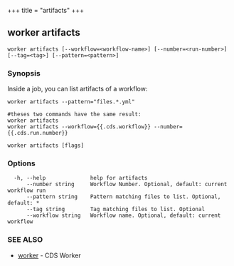 +++
title = "artifacts"
+++
## worker artifacts

`worker artifacts [--workflow=<workflow-name>] [--number=<run-number>] [--tag=<tag>] [--pattern=<pattern>]`

### Synopsis


Inside a job, you can list artifacts of a workflow:

	worker artifacts --pattern="files.*.yml"

	#theses two commands have the same result:
	worker artifacts
	worker artifacts --workflow={{.cds.workflow}} --number={{.cds.run.number}}

		

```
worker artifacts [flags]
```

### Options

```
  -h, --help              help for artifacts
      --number string     Workflow Number. Optional, default: current workflow run
      --pattern string    Pattern matching files to list. Optional, default: *
      --tag string        Tag matching files to list. Optional
      --workflow string   Workflow name. Optional, default: current workflow
```

### SEE ALSO

* [worker](/cli/worker/worker/)	 - CDS Worker

